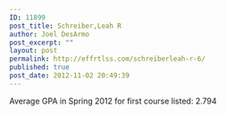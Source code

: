 ```yaml
---
ID: 11899
post_title: Schreiber,Leah R
author: Joel DesArmo
post_excerpt: ""
layout: post
permalink: http://effrtlss.com/schreiberleah-r-6/
published: true
post_date: 2012-11-02 20:49:39
---
```

<p>Average GPA in Spring 2012 for first course listed: 2.794</p>